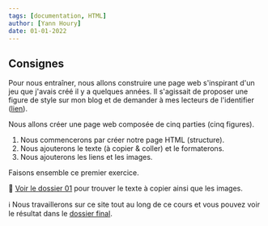```yaml
---
tags: [documentation, HTML]
author: [Yann Houry]
date: 01-01-2022
---
```


## Consignes
Pour nous entraîner, nous allons construire une page web s'inspirant d'un jeu que j'avais créé il y a quelques années. Il s'agissait de proposer une figure de style sur mon blog et de demander à mes lecteurs de l'identifier ([lien](https://www.ralentirtravaux.com/le_blog/un-petit-jeu-sous-les-auspices-de-pierre-fontanier/)).

Nous allons créer une page web composée de cinq parties (cinq figures).

1. Nous commencerons par créer notre page HTML (structure).
2. Nous ajouterons le texte (à copier & coller) et le formaterons.
3. Nous ajouterons les liens et les images.

Faisons ensemble ce premier exercice.

📁 [Voir le dossier 01](https://app.box.com/s/wzc7zdwnhmrypn66z5pct2e7uc57aijk) pour trouver le texte à copier ainsi que les images.

ℹ️ Nous travaillerons sur ce site tout au long de ce cours et vous pouvez voir le résultat dans le [dossier final](https://app.box.com/s/wzc7zdwnhmrypn66z5pct2e7uc57aijk).
